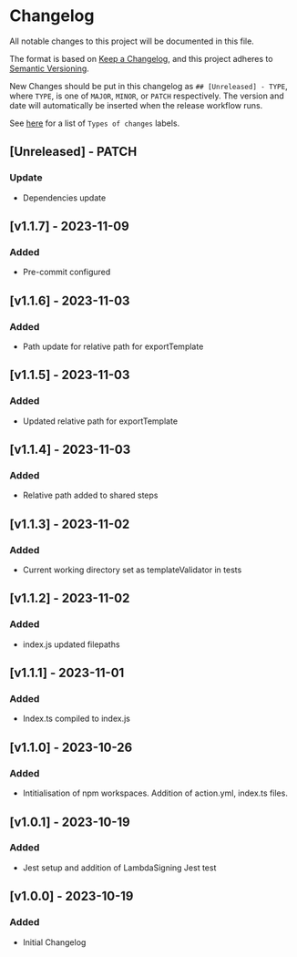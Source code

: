 # Changelog
All notable changes to this project will be documented in this file.

The format is based on [Keep a Changelog](https://keepachangelog.com/en/1.1.0/),
and this project adheres to [Semantic Versioning](https://semver.org/spec/v2.0.0.html).

New Changes should be put in this changelog as `## [Unreleased] - TYPE`, where `TYPE`,
is one of `MAJOR`, `MINOR`, or `PATCH` respectively.
The version and date will automatically be inserted when the release workflow runs.

See [here](https://keepachangelog.com/en/1.1.0/#how) for a list of `Types of changes` labels.

## [Unreleased] - PATCH
### Update
- Dependencies update

## [v1.1.7] - 2023-11-09
### Added
- Pre-commit configured

## [v1.1.6] - 2023-11-03
### Added
- Path update for relative path for exportTemplate

## [v1.1.5] - 2023-11-03
### Added
- Updated relative path for exportTemplate

## [v1.1.4] - 2023-11-03
### Added
- Relative path added to shared steps

## [v1.1.3] - 2023-11-02
### Added
- Current working directory set as templateValidator in tests

## [v1.1.2] - 2023-11-02
### Added
- index.js updated filepaths

## [v1.1.1] - 2023-11-01
### Added
- Index.ts compiled to index.js

## [v1.1.0] - 2023-10-26
### Added
- Intitialisation of npm workspaces. Addition of action.yml, index.ts files.

## [v1.0.1] - 2023-10-19
### Added
- Jest setup and addition of LambdaSigning Jest test

## [v1.0.0] - 2023-10-19
### Added
- Initial Changelog
